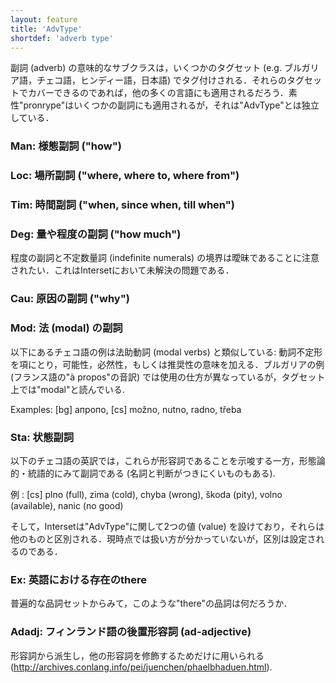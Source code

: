 ```yaml
---
layout: feature
title: 'AdvType'
shortdef: 'adverb type'
---
```


副詞 (adverb) の意味的なサブクラスは，いくつかのタグセット (e.g. ブルガリア語，チェコ語，ヒンディー語，日本語) でタグ付けされる．それらのタグセットでカバーできるのであれば，他の多くの言語にも適用されるだろう．素性"pronrype"はいくつかの副詞にも適用されるが，それは"AdvType"とは独立している．

### Man: 様態副詞 ("how")

### Loc: 場所副詞 ("where, where to, where from")

### Tim: 時間副詞 ("when, since when, till when")

### Deg: 量や程度の副詞 ("how much")

程度の副詞と不定数量詞 (indefinite numerals) の境界は曖昧であることに注意されたい．これはIntersetにおいて未解決の問題である．

### Cau: 原因の副詞 ("why")

### Mod: 法 (modal) の副詞

以下にあるチェコ語の例は法助動詞 (modal verbs) と類似している: 動詞不定形を項にとり，可能性，必然性，もしくは推奨性の意味を加える．ブルガリアの例 (フランス語の"à propos"の音訳) では使用の仕方が異なっているが，タグセット上では"modal"と読んでいる. 

Examples: [bg] апропо, [cs] možno, nutno, radno, třeba

### Sta: 状態副詞

以下のチェコ語の英訳では，これらが形容詞であることを示唆する一方，形態論的・統語的にみて副詞である (名詞と判断がつきにくいものもある).

例
: [cs] plno (full), zima (cold), chyba (wrong), škoda (pity),
volno (available), nanic (no good)

そして，Intersetは"AdvType"に関して2つの値 (value) を設けており，それらは他のものと区別される．現時点では扱い方が分かっていないが，区別は設定されるのである．

### Ex: 英語における存在のthere

普遍的な品詞セットからみて，このような"there"の品詞は何だろうか．

### Adadj: フィンランド語の後置形容詞 (ad-adjective) 

形容詞から派生し，他の形容詞を修飾するためだけに用いられる
(http://archives.conlang.info/pei/juenchen/phaelbhaduen.html).

